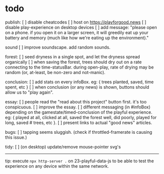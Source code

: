 # todo

publish:
[ ] disable cheatcodes
[ ] host on https://playforgood.news
[ ] disable play-experience on desktop devices
    [ ] add message: "please open on a phone. if you open it on a larger screen, it will greedily eat up your battery and memory (much like how we're eating up the environment)."

sound
[ ] improve soundscape. add random sounds.

forest:
[ ] seed dryness in a single spot, and let the dryness spread organically
[ ] when saving the forest, trees should dry out on a rate connecting to the time-statusBar. during open-play, rate of drying may be random (or, at-least, be non-zero and not-manic). 

conclusion:
[ ] add stats on every infoBox. 
    eg: { trees planted, saved, time spent, etc }
[ ] when conclusion (or any news) is shown, buttons should allow us to "play again".

essay:
[ ] people read the "read about this project" button first. it's too conspicuous.
[ ] improve the essay.
[ ] different messaging (in #infoBox) depending on the gamestate/timed-conclusion of the playful experience. 
    eg: { played at all, clicked at all, saved the forest well, did poorly, played for long, saved # trees, etc }.
[ ] present links to actual "good news" articles.

bugs:
[ ] tapping seems sluggish. (check if throttled-framerate is causing this issue.)

tidy:
[ ] (on desktop) update/remove mouse-pointer svg's


---

tip: execute `npx http-server .` on 23-playful-data-js to be able to test the experience on any device within the same network.